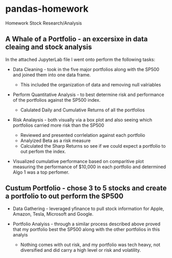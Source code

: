 # pandas-homework
Homework Stock Research/Analysis

## A Whale of a Portfolio - an excersixe in data cleaing and stock analysis

In the attached JupyterLab file I went onto perform the following tasks:

* Data Cleaning - took in the five major portfolios along with the SP500 and joined them into one data frame.
    * This included the organization of data and removing null valriables

* Perform Quantitative Analysis - to best determine risk and performance of the portfolios against the SP500 index.
    * Calulated Daily and Cumulative Returns of all the portfolios

* Risk Analaysis - both visually via a box plot and also seeing which portfolios carried more risk than the SP500
    * Reviewed and presented corrlelation against each portfolio
    * Analyized Beta as a risk measure
    * Calculated the Sharp Returns so see if we could expect a portfolio to out perfom the index.

* Visualized cumulative performance based on comparitive plot measuring the performance of $10,000 in each portfolio and determined Algo 1 was a top perfomer.

## Custum Portfolio - chose 3 to 5 stocks and create a portfolio to out perform the SP500

* Data Gathering - leveraged yfinance to pull stock information for Apple, Amazon, Tesla, Microsoft and Google.

* Portfolio Analyiss - through a similar process described above proved that my portfolio best the SP500 along with the other portfolios in this analyis
    * Nothing comes with out risk, and my portfolio was tech heavy, not diversified and did carry a high level or risk and volatility.
